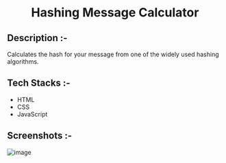 # <p align="center">Hashing Message Calculator</p>

## Description :-

Calculates the hash for your message from one of the widely used hashing algorithms.

## Tech Stacks :-

- HTML
- CSS
- JavaScript

## Screenshots :-

![image](https://github.com/Rakesh9100/CalcDiverse/assets/94289402/8c923714-5bba-4ea8-991c-039fb3edeaca)
